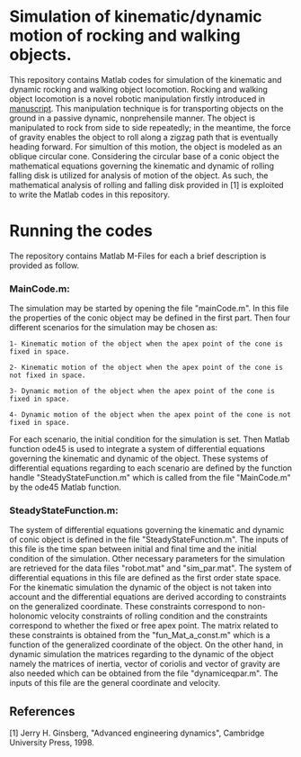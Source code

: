 



# Simulation of kinematic/dynamic motion of rocking and walking objects.

This repository contains Matlab codes for simulation of the kinematic and dynamic rocking and walking object locomotion.
Rocking and walking object locomotion is a novel robotic manipulation firstly introduced in [manuscript](http://junseo.people.ust.hk/papers/rnw.pdf).
This manipulation technique is for transporting objects on the ground in a passive dynamic, nonprehensile manner. 
The object is manipulated to rock from side to side repeatedly; in the meantime, the force of gravity enables the object to roll along a zigzag path that is eventually heading forward.
For simultion of this motion, the object is modeled as an oblique circular cone. Considering the circular base of a conic object the mathematical equations governing the kinematic and 
dynamic of rolling falling disk is utilized for analysis of motion of the object. As such, the mathematical analysis of rolling and falling disk provided in [1] is exploited to write
the Matlab codes in this repository.


# Running the codes

The repository contains Matlab M-Files for each a brief description is provided as follow.

### MainCode.m:

The simulation may be started by opening the file "mainCode.m". In this file the properties of the conic object may be defined in the first part. 
Then four different scenarios for the simulation may be chosen as:
    
	1- Kinematic motion of the object when the apex point of the cone is fixed in space.
	
	2- Kinematic motion of the object when the apex point of the cone is not fixed in space.

    3- Dynamic motion of the object when the apex point of the cone is fixed in space. 

    4- Dynamic motion of the object when the apex point of the cone is not fixed in space.
	
For each scenario, the initial condition for the simulation is set. Then Matlab function ode45 is used to integrate a system of differential equations governing 
the kinematic and dynamic of the object. These systems of differential equations regarding to each scenario are defined by the function handle "SteadyStateFunction.m" 
which is called from the file "MainCode.m" by the ode45 Matlab function. 


### SteadyStateFunction.m:

The system of differential equations governing the kinematic and dynamic of conic object is defined in the file "SteadyStateFunction.m". The inputs of this file is 
the time span between initial and final time and the initial condition of the simulation. Other necessary parameters for the simulation are retrieved for the data files
 "robot.mat" and "sim_par.mat". The system of differential equations in this file are defined as the first order state space. For the kinematic simulation the dynamic of the
 object is not taken into account and the differential equations are derived according to constraints on the generalized coordinate. These constraints correspond
 to non-holonomic velocity constraints of rolling condition and the constraints correspond to whether the fixed or free apex point. The matrix related to these constraints is
 obtained from the "fun_Mat_a_const.m" which is a function of the generalized coordinate of the object.
 On the other hand, in dynamic simulation the matrices regarding to the dynamic of the object namely the matrices of inertia, vector of coriolis and vector of gravity are also
 needed which can be obtained from the file "dynamiceqpar.m". The inputs of this file are the general coordinate and velocity.
 
 
 
 
 
	
## References
[1] Jerry H. Ginsberg, "Advanced engineering dynamics", Cambridge University Press, 1998.




